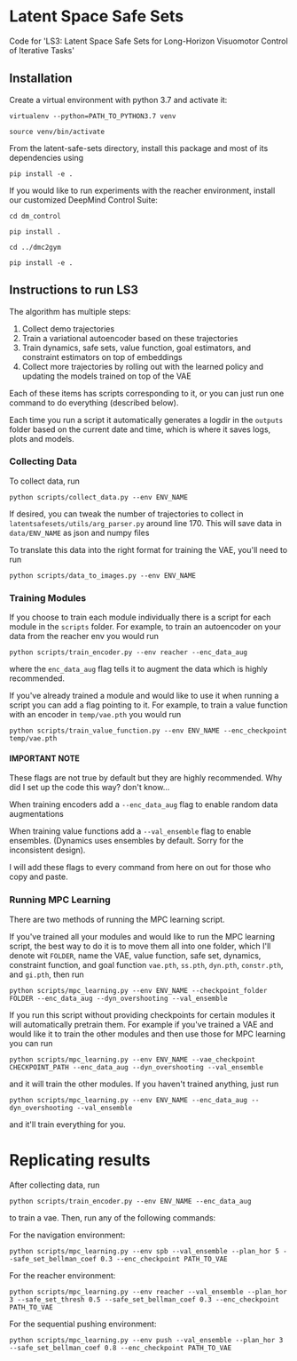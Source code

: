 # Latent Space Safe Sets
Code for 'LS3: Latent Space Safe Sets for Long-Horizon Visuomotor Control of Iterative Tasks'

## Installation

Create a virtual environment with python 3.7 and activate it:

```virtualenv --python=PATH_TO_PYTHON3.7 venv```

```source venv/bin/activate```

From the latent-safe-sets directory, install this package and most of 
its dependencies using

```pip install -e .```

If you would like to run experiments with the reacher environment, 
install our customized DeepMind Control Suite:

```cd dm_control```

```pip install .```

```cd ../dmc2gym```

```pip install -e .```





## Instructions to run LS3

The algorithm has multiple steps:
1. Collect demo trajectories
2. Train a variational autoencoder based on these trajectories
3. Train dynamics, safe sets, value function, goal estimators, and constraint estimators on top of embeddings
4. Collect more trajectories by rolling out with the learned policy and updating the models trained on top of the VAE

Each of these items has scripts corresponding to it, or you can just run one
command to do everything (described below).

Each time you run a script it automatically generates a logdir in the `outputs`
folder based on the current date and time, which is where it saves logs, plots
and models.

### Collecting Data
To collect data, run 

```python scripts/collect_data.py --env ENV_NAME```

If desired, you can tweak the number of trajectories to collect in `latentsafesets/utils/arg_parser.py`
around line 170. This will save data in `data/ENV_NAME` as json and numpy files

To translate this data into the right format for training the VAE, you'll need to run 

```python scripts/data_to_images.py --env ENV_NAME```

### Training Modules

If you choose to train each module individually there is a script for each
module in the `scripts` folder. For example, to train an autoencoder on your
data from the reacher env you would run

```python scripts/train_encoder.py --env reacher --enc_data_aug```

where the `enc_data_aug` flag tells it to augment the data which is highly recommended.

If you've already trained a module and would like to use it when running a script
you can add a flag pointing to it. For example, to train a value function with an
encoder in `temp/vae.pth` you would run

```python scripts/train_value_function.py --env ENV_NAME --enc_checkpoint temp/vae.pth```

#### IMPORTANT NOTE
These flags are not true by default but they are highly recommended. Why did
I set up the code this way? don't know...

When training encoders add a `--enc_data_aug` flag to enable random data augmentations

When training value functions add a `--val_ensemble` flag to enable ensembles.
(Dynamics uses ensembles by default. Sorry for the inconsistent design).

I will add these flags to every command from here on out for those who copy and 
paste.

### Running MPC Learning

There are two methods of running the MPC learning script.

If you've trained all your modules and would like to run the MPC learning
script, the best way to do it is to move them all into one folder, which I'll denote
wit `FOLDER`, name the 
VAE, value function, safe set, dynamics, constraint function, and goal function
`vae.pth`, `ss.pth`, `dyn.pth`, `constr.pth`, and `gi.pth`, then run 

```python scripts/mpc_learning.py --env ENV_NAME --checkpoint_folder FOLDER --enc_data_aug --dyn_overshooting --val_ensemble```

If you run this script without providing checkpoints for certain modules
it will automatically pretrain them. For example if you've trained a VAE
and would like it to train the other modules and then use those for MPC learning
you can run

```python scripts/mpc_learning.py --env ENV_NAME --vae_checkpoint CHECKPOINT_PATH --enc_data_aug --dyn_overshooting --val_ensemble```

and it will train the other modules. If you haven't trained anything, just run

```python scripts/mpc_learning.py --env ENV_NAME --enc_data_aug --dyn_overshooting --val_ensemble```

and it'll train everything for you.

# Replicating results

After collecting data, run 

```python scripts/train_encoder.py --env ENV_NAME --enc_data_aug```

to train a vae. Then, run any of the following commands:

For the navigation environment:

```python scripts/mpc_learning.py --env spb --val_ensemble --plan_hor 5 --safe_set_bellman_coef 0.3 --enc_checkpoint PATH_TO_VAE```

For the reacher environment:

```python scripts/mpc_learning.py --env reacher --val_ensemble --plan_hor 3 --safe_set_thresh 0.5 --safe_set_bellman_coef 0.3 --enc_checkpoint PATH_TO_VAE```

For the sequential pushing environment:

```python scripts/mpc_learning.py --env push --val_ensemble --plan_hor 3 --safe_set_bellman_coef 0.8 --enc_checkpoint PATH_TO_VAE```